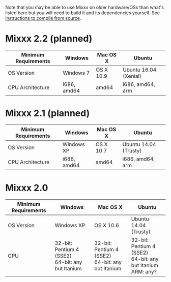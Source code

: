 Note that you may be able to use Mixxx on older hardware/OSs than what's
listed here but you will need to build it and its dependencies yourself.
See [instructions to compile from
source](start#compile_mixxx_from_source_code).

# Mixxx 2.2 (planned)

| Minimum Requirements | Windows     | Mac OS X  | Ubuntu                |
| -------------------- | ----------- | --------- | --------------------- |
| OS Version           | Windows 7   | OS X 10.9 | Ubuntu 16.04 (Xenial) |
| CPU Architecture     | i686, amd64 | amd64     | i686, amd64, arm      |

# Mixxx 2.1 (planned)

| Minimum Requirements | Windows     | Mac OS X  | Ubuntu                |
| -------------------- | ----------- | --------- | --------------------- |
| OS Version           | Windows XP  | OS X 10.7 | Ubuntu 14.04 (Trusty) |
| CPU Architecture     | i686, amd64 | amd64     | i686, amd64, arm      |

# Mixxx 2.0

<table>
<thead>
<tr class="header">
<th>Minimum Requirements</th>
<th>Windows</th>
<th>Mac OS X</th>
<th>Ubuntu</th>
</tr>
</thead>
<tbody>
<tr class="odd">
<td>OS Version</td>
<td>Windows XP</td>
<td>OS X 10.6</td>
<td>Ubuntu 14.04 (Trusty)</td>
</tr>
<tr class="even">
<td>CPU</td>
<td>32-bit: Pentium 4 (SSE2)<br />
64-bit: any but Itanium</td>
<td>32-bit: Pentium 4 (SSE2)<br />
64-bit: any but Itanium</td>
<td>32-bit: Pentium 4 (SSE2)<br />
64-bit: any but Itanium<br />
ARM: any?</td>
</tr>
</tbody>
</table>
